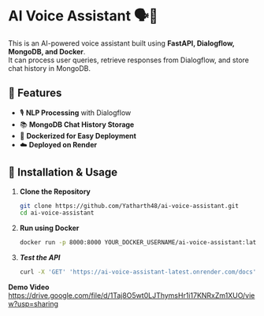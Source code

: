 # AI Voice Assistant 🗣️🤖

This is an AI-powered voice assistant built using **FastAPI, Dialogflow, MongoDB, and Docker**.  
It can process user queries, retrieve responses from Dialogflow, and store chat history in MongoDB.

## 🚀 Features
- 🎙️ **NLP Processing** with Dialogflow  
- 📚 **MongoDB Chat History Storage**  
- 🐳 **Dockerized for Easy Deployment**  
- ☁️ **Deployed on Render**  

## 🔧 Installation & Usage
1. **Clone the Repository**  
   ```bash
   git clone https://github.com/Yatharth48/ai-voice-assistant.git
   cd ai-voice-assistant
2. **Run using Docker**
   ~~~bash
   docker run -p 8000:8000 YOUR_DOCKER_USERNAME/ai-voice-assistant:latest
3. ***Test the API***
   ~~~bash
   curl -X 'GET' 'https://ai-voice-assistant-latest.onrender.com/docs'
**Demo Video**
https://drive.google.com/file/d/1Taj8O5wt0LJThymsHr1i17KNRxZm1XUO/view?usp=sharing

   
